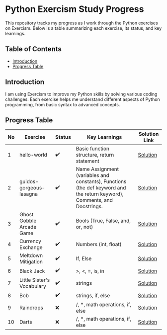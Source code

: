 # Python Exercism Study Progress

This repository tracks my progress as I work through the Python exercises on Exercism. Below is a table summarizing each exercise, its status, and key learnings.

## Table of Contents
- [Introduction](#introduction)
- [Progress Table](#progress-table)

## Introduction

I am using Exercism to improve my Python skills by solving various coding challenges. Each exercise helps me understand different aspects of Python programming, from basic syntax to advanced concepts.

## Progress Table

| No | Exercise      | Status    | Key Learnings                              | Solution Link  |
|----|---------------|-----------|--------------------------------------------|----------------|
| 1  | hello-world|✔️| Basic function structure, return statement | [Solution](https://github.com/andLari/python_exercism/blob/main/solutions/hello-world/hello_world.py) |
| 2  | guidos-gorgeous-lasagna|✔️| Name Assignment (variables and constants), Functions (the def keyword and the return keyword), Comments, and Docstrings. | [Solution](https://github.com/andLari/python_exercism/blob/main/solutions/guidos-gorgeous-lasagna/lasagna.py) |
| 3  |Ghost Gobble Arcade Game|✔️| Bools (True, False, and, or, not)| [Solution](https://github.com/andLari/python_exercism/blob/main/solutions/ghost-gobble-arcade-game/arcade_game.py) |
| 4  |Currency Exchange|✔️| Numbers (int, float)| [Solution](https://github.com/andLari/python_exercism/blob/main/solutions/currency-exchange/exchange.py) |
| 5  |Meltdown Mitigation|✔️| If, Else| [Solution](https://github.com/andLari/python_exercism/blob/main/solutions/meltdown-mitigation/conditionals.py) |
| 6  |Black Jack|✔️| >, <, =, is, in| [Solution](https://github.com/andLari/python_exercism/blob/main/solutions/black-jack/black_jack.py) |
| 7  |Little Sister's Vocabulary|✔️| strings| [Solution](https://github.com/andLari/python_exercism/blob/main/solutions/little-sisters-vocab/strings.py) |
| 8  |Bob|✔️| strings, if, else| [Solution](https://github.com/andLari/python_exercism/blob/main/solutions/bob/bob.py) |
| 9  |Raindrops|❌| /, *, math operations, if, else| [Solution](https://github.com/andLari/python_exercism/blob/main/currency-exchange/exchange.py) |
| 10  |Darts|❌| /, *, math operations, if, else| [Solution](https://github.com/andLari/python_exercism/blob/main/currency-exchange/exchange.py) |
